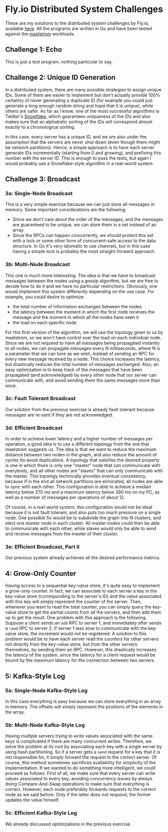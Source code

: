 # Fly.io Distributed System Challenges

These are my solutions to the distributed system challenges by Fly.io, available [here](https://fly.io/dist-sys/).
All the programs are written in Go and have been tested against the [maelstrom](https://github.com/jepsen-io/maelstrom) workloads.

## Challenge 1: Echo

This is just a test program, nothing particular to say.

## Challenge 2: Unique ID Generation

In a distributed system, there are many possible strategies to assign unique IDs. Some of them are easier to implement but don't actually provide 100% certainty of never generating a duplicate ID (for example you could just generate a long enough random string and hope that it is unique), while others are safer.
As far as I know, one of the most successful algorithms is Twitter's [Snowflake](https://developer.twitter.com/en/docs/twitter-ids), which guarantees uniqueness of the IDs and also makes sure that an alphabetic sorting of the IDs will correspond almost exactly to a chronological sorting.

In this case, every server has a unique ID, and we are also under the assumption that the servers are never shut down (even though there might be network partitions). Hence, a simple approach is to have each server generate IDs incrementally (starting from 0 and growing), and prefixing this number with the server ID. This is enough to pass the tests, but again I would probably use a Snowflake-style algorithm in a real-world system.

## Challenge 3: Broadcast

### 3a: Single-Node Broadcast

This is a very simple exercise because we can just store all messages in memory. Some important considerations are the following:

- Since we don't care about the order of the messages, and the messages are guaranteed to be unique, we can store them in a set instead of an array.
- Since the RPCs can happen concurrently, we should protect this set with a lock or some other form of concurrent-safe access to the data structure. In Go it's very idiomatic to use channels, but in this case having a simple lock is probably the most straight-forward approach.

### 3b: Multi-Node Broadcast

This one is much more interesting. The idea is that we have to broadcast messages between the nodes using a gossip algorithm, but we are free to decide how to do it and we have no particular restrictions.
Obviously, one would implement this system differently depending on the use case. For example, you could desire to optimize

- the total number of information exchanges between the nodes
- the latency between the moment in which the first node receives the message and the moment in which all the nodes have seen it
- the load on each specific node

For this first version of the algorithm, we will use the topology given to us by maelstrom, so we won't have control over the load on each individual node. Since we are not required to have all messages being propagated instantly to all nodes, we can propagate messages every N milliseconds, where N is a parameter that we can tune as we wish, instead of sending an RPC for every new message received by a node. This choice increases the latency, but drastically reduces the total number of messages exchanged.
Also, an easy optimization is to keep track of the messages that have been propagated (and acknowledged) by every other node that our server can communicate with, and avoid sending them the same messages more than once.

### 3c: Fault Tolerant Broadcast

Our solution from the previous exercise is already fault tolerant because messages are re-sent if they are not acknowledged.

### 3d: Efficient Broadcast

In order to achieve lower latency and a higher number of messages per operation, a good idea is to use a different topology from the one that maelstrom suggests us. The idea is that we want to reduce the maximum distance between two nodes in the graph, and also reduce the amount of cycles (to avoid duplication). A topology that satisfies the desired property is one in which there is only one "master" node that can communicate with everybody, and all other nodes are "slaves" that can only communicate with the master. This topology technically provides eventual consistency, because if in the end all network partitions are eliminated, all nodes are able to sync with each other.
This configuration is able to achieve a median latency below 270 ms and a maximum latency below 390 ms on my PC, as well as a number of messages per operations of about 12.

Of course, in a real-world system, this configuration would not be ideal because it is not fault tolerant, and also puts too much pressure on a single node. One possible fix would be to subdivide the graph into N clusters, and elect one master node in each cluster. All master nodes could then be able to communicate with each other, while slaves would only be able to send and receive messages from the master of their cluster.

### 3e: Efficient Broadcast, Part II

Our previous system already achieves all the desired performance metrics.

## 4: Grow-Only Counter

Having access to a sequential key-value store, it's quite easy to implement a grow-only counter. In fact, we can associate to each server a key in the key-value store (corresponding to the server's ID) and the value associated with this key will simply represent the counter of the server. Then, whenever you want to read the total counter, you can simply query the key-value store to get the partial counts from all the servers, and then add them up to get the result.
One problem with this approach is the following. Suppose a client sends an `add` RPC to server 1, and immediately after sends a `read` RPC to server 2. If server 1 was slow to communicate with the key-value store, the increment would not be registered. A solution to this problem would be to have each server read the counters for other servers not directly from the key-value store, but from the other servers themselves, by sending them an RPC. However, this drastically increases the latency of the system, since the latency for a client request would be bound by the maximum latency for the connection between two servers.

## 5: Kafka-Style Log

### 5a: Single-Node Kafka-Style Log

In this case everything is easy because we can store everything in an array in memory. The offsets will simply represent the positions of the elements in the array.

### 5b: Multi-Node Kafka-Style Log

Having multiple servers trying to write values associated with the same keys is complicated if there are many concurrent writes. Therefore, we solve the problem at its root by associating each key with a single server by using hash partitioning. So if a server gets a `send` request for a key that it is not responsible for, it simply forward the request to the correct server.
Of course, this method sometimes sacrifices availability for simplicity of the implementation. If we wanted to do something more intelligent, we could proceed as follows. First of all, we make sure that every server can write values associated to every key, avoiding concurrency issues by always doing Compare-And-Swap operations to make sure that everything is correct. However, each node preferably forwards requests to the correct node as we said before. Only if the latter does not respond, the former updates the value himself.

### 5c: Efficient Kafka-Style Log

We already discussed optimizations in the previous exercise.
